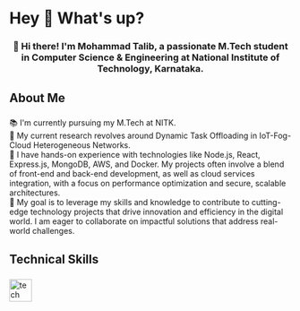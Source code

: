 <h1 align="left">Hey 👋 What's up?</h1>

###

<h3 align="center">👋 Hi there! I'm Mohammad Talib, a passionate M.Tech student in Computer Science & Engineering at National Institute of Technology, Karnataka.</h3>

###

<h2 align="left">About Me</h2>

###

<p align="left">📚 I'm currently pursuing my M.Tech at NITK.<br>🔬 My current research revolves around Dynamic Task Offloading in IoT-Fog-Cloud Heterogeneous Networks.<br>🚀 I have hands-on experience with technologies like Node.js, React, Express.js, MongoDB, AWS, and Docker. My projects often involve a blend of front-end and back-end development, as well as cloud services integration, with a focus on performance optimization and secure, scalable architectures.<br>🎯 My goal is to leverage my skills and knowledge to contribute to cutting-edge technology projects that drive innovation and efficiency in the digital world. I am eager to collaborate on impactful solutions that address real-world challenges.</p>

###

<h2 align="left">Technical Skills</h2>

###

<div align="left">
  <img src="https://skillicons.dev/icons?i=html,css,js,tailwind,pug,react,nodejs,express,bootstrap,jquery,aws,cpp,docker,github,git,postman,redis,ts" height="40" alt="tech skills logos" />
</div>
